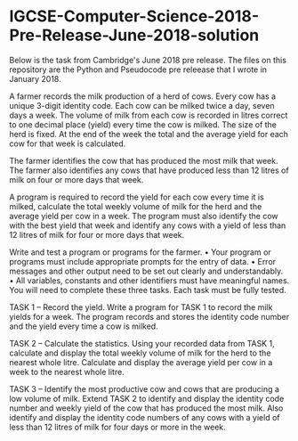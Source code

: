 # IGCSE-Computer-Science-2018-Pre-Release-June-2018-solution

Below is the task from Cambridge's June 2018 pre release.  The files on this repository are the Python and Pseudocode pre releease that I wrote in January 2018.

A farmer records the milk production of a herd of cows. Every cow has a unique 3-digit identity code. Each cow can be milked twice a day, seven days a week. The volume of milk from each cow is recorded in litres correct to one decimal place (yield) every time the cow is milked. The size of the herd is fixed. At the end of the week the total and the average yield for each cow for that week is calculated.

The farmer identifies the cow that has produced the most milk that week. The farmer also identifies any cows that have produced less than 12 litres of milk on four or more days that week.

A program is required to record the yield for each cow every time it is milked, calculate the total weekly volume of milk for the herd and the average yield per cow in a week. The program must also identify the cow with the best yield that week and identify any cows with a yield of less than 12 litres of milk for four or more days that week.

Write and test a program or programs for the farmer.
• Your program or programs must include appropriate prompts for the entry of data.
• Error messages and other output need to be set out clearly and understandably.
• All variables, constants and other identifiers must have meaningful names.
You will need to complete these three tasks. Each task must be fully tested. 

TASK 1 – Record the yield.
Write a program for TASK 1 to record the milk yields for a week. The program records and stores the identity code number and the yield every time a cow is milked.

TASK 2 – Calculate the statistics.
Using your recorded data from TASK 1, calculate and display the total weekly volume of milk for the herd to the nearest whole litre. Calculate and display the average yield per cow in a week to the nearest whole litre.

TASK 3 – Identify the most productive cow and cows that are producing a low volume of milk.
Extend TASK 2 to identify and display the identity code number and weekly yield of the cow that has produced the most milk. Also identify and display the identity code numbers of any cows with a yield of less than 12 litres of milk for four days or more in the week.
